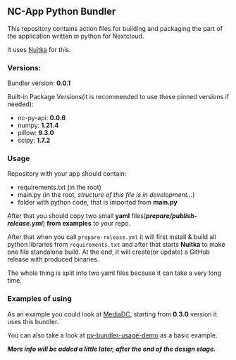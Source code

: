  ## NC-App Python Bundler

This repository contains action files for building and packaging the part of the application written in python for Nextcloud.

It uses [Nuitka](https://github.com/Nuitka/Nuitka) for this.

### Versions:

Bundler version: **0.0.1**

Built-in Package Versions(it is recommended to use these pinned versions if needed):

- nc-py-api: **0.0.6**
- numpy: **1.21.4**
- pillow: **9.3.0**
- scipy: **1.7.2**

### Usage

Repository with your app should contain:

- requirements.txt (in the root)
- main.py (in the root, _structure of this file is in development..._)
- folder with python code, that is imported from **main.py**

After that you should copy two small **yaml** files(_**prepare/publish-release.yml**_) **from examples** to your repo.

After that when you call `prepare-release.yml` it will first install & build all python libraries from `requirements.txt`
and after that starts **Nuitka** to make one file standalone build.
At the end, it will create(or update) a GitHub release with produced binaries.

The whole thing is split into two yaml files because it can take a very long time.

### Examples of using

As an example you could look at [MediaDC](https://github.com/andrey18106/mediadc), starting from **0.3.0** version it uses this bundler.

You can also take a look at [py-bundler-usage-demo](https://github.com/cloud_py_api/py-bundler-usage-demo) as a basic example.

_**More info will be added a little later, after the end of the design stage.**_
